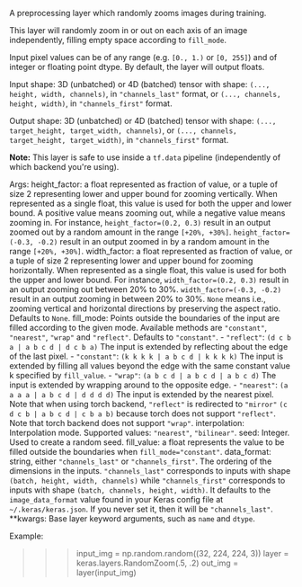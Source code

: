 A preprocessing layer which randomly zooms images during training.

This layer will randomly zoom in or out on each axis of an image
independently, filling empty space according to `fill_mode`.

Input pixel values can be of any range (e.g. `[0., 1.)` or `[0, 255]`) and
of integer or floating point dtype.
By default, the layer will output floats.

Input shape:
    3D (unbatched) or 4D (batched) tensor with shape:
    `(..., height, width, channels)`, in `"channels_last"` format,
    or `(..., channels, height, width)`, in `"channels_first"` format.

Output shape:
    3D (unbatched) or 4D (batched) tensor with shape:
    `(..., target_height, target_width, channels)`,
    or `(..., channels, target_height, target_width)`,
    in `"channels_first"` format.

**Note:** This layer is safe to use inside a `tf.data` pipeline
(independently of which backend you're using).

Args:
    height_factor: a float represented as fraction of value, or a tuple of
        size 2 representing lower and upper bound for zooming vertically.
        When represented as a single float, this value is used for both the
        upper and lower bound. A positive value means zooming out, while a
        negative value means zooming in. For instance,
        `height_factor=(0.2, 0.3)` result in an output zoomed out by a
        random amount in the range `[+20%, +30%]`.
        `height_factor=(-0.3, -0.2)` result in an output zoomed in by a
        random amount in the range `[+20%, +30%]`.
    width_factor: a float represented as fraction of value, or a tuple of
        size 2 representing lower and upper bound for zooming horizontally.
        When represented as a single float, this value is used for both the
        upper and lower bound. For instance, `width_factor=(0.2, 0.3)`
        result in an output zooming out between 20% to 30%.
        `width_factor=(-0.3, -0.2)` result in an output zooming in between
        20% to 30%. `None` means i.e., zooming vertical and horizontal
        directions by preserving the aspect ratio. Defaults to `None`.
    fill_mode: Points outside the boundaries of the input are filled
        according to the given mode. Available methods are `"constant"`,
        `"nearest"`, `"wrap"` and `"reflect"`. Defaults to `"constant"`.
        - `"reflect"`: `(d c b a | a b c d | d c b a)`
            The input is extended by reflecting about the edge of the last
            pixel.
        - `"constant"`: `(k k k k | a b c d | k k k k)`
            The input is extended by filling all values beyond
            the edge with the same constant value k specified by
            `fill_value`.
        - `"wrap"`: `(a b c d | a b c d | a b c d)`
            The input is extended by wrapping around to the opposite edge.
        - `"nearest"`: `(a a a a | a b c d | d d d d)`
            The input is extended by the nearest pixel.
        Note that when using torch backend, `"reflect"` is redirected to
        `"mirror"` `(c d c b | a b c d | c b a b)` because torch does not
        support `"reflect"`.
        Note that torch backend does not support `"wrap"`.
    interpolation: Interpolation mode. Supported values: `"nearest"`,
        `"bilinear"`.
    seed: Integer. Used to create a random seed.
    fill_value: a float represents the value to be filled outside
        the boundaries when `fill_mode="constant"`.
    data_format: string, either `"channels_last"` or `"channels_first"`.
        The ordering of the dimensions in the inputs. `"channels_last"`
        corresponds to inputs with shape `(batch, height, width, channels)`
        while `"channels_first"` corresponds to inputs with shape
        `(batch, channels, height, width)`. It defaults to the
        `image_data_format` value found in your Keras config file at
        `~/.keras/keras.json`. If you never set it, then it will be
        `"channels_last"`.
    **kwargs: Base layer keyword arguments, such as `name` and `dtype`.

Example:

>>> input_img = np.random.random((32, 224, 224, 3))
>>> layer = keras.layers.RandomZoom(.5, .2)
>>> out_img = layer(input_img)
